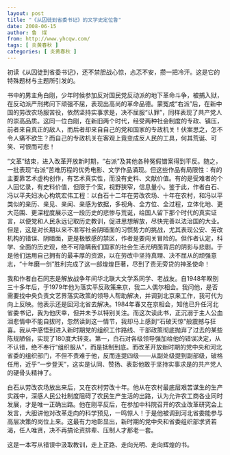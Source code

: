 ```yaml
---
layout: post
title: "《从囚徒到省委书记》的文学史定位鲁"
date: 2008-06-15
author: 鲁　煤
from: http://www.yhcqw.com/
tags: [ 炎黄春秋 ]
categories: [ 炎黄春秋 ]
---
```




初读《从囚徒到省委书记》，还不禁胆战心惊，忐忑不安，攒一把冷汗。这是它的特殊题材与主题所引发的。


书中的男主角白刚，少年时候参加反对国民党反动派的地下革命斗争，被捕入狱，在反动派严刑拷问下顽强不屈，表现出高尚的革命品德。蒙冤成“右派”后，在新中国的劳改农场服苦役，依然坚持实事求是，决不屈服“认罪”，同样表现了共产党人的崇高品质。这同一位白刚，在新旧两个时代，经受两种社会制度的专政、镇压，前者来自真正的敌人，而后者却来自自己的党和国家的专政机关！伏案思之，怎不令人痛不欲生？而自己的专政机关在客观上竟变成反人民的工具，何其荒诞、可笑、可恨而可悲！


“文革”结束，进入改革开放新时期，“右派”及其他各种冤假错案得到平反。随之，一批表现“右派”苦难历程的优秀电影、文学作品涌现。但这些作品有局限性：有的主要靠艺术虚构创作，有艺术真实性，而没有史料、文献价值。有的是受难者的个人回忆录，有史料价值，但限于个案，视野狭窄，信息量小。鉴于此，作者白石、冯以平夫妇决心构筑宏伟工程：以白石十二年在劳改农场、十年在农村，和冯以平类似的亲历、亲见、亲闻、亲感为依据，多视角、全方位、全过程，立体化地、更大范围、更深程度展示这一段历史的悲惨与荒诞，给国人留下那个时代的真实证言，以便党和人民永远记取历史教训，促进思想解放，尽快完善以法治国的大业。但是，这是对长期以来不准写社会阴暗面的习惯势力的挑战，尤其表现公安、劳改机构的错误、阴暗面，更是极敏感的禁区，作者是要闯关冒险的。但作者认定，科学、全面的历史观，绝不可隐瞒我们国家的社会生活光明面背后的阴影与悲剧。于是他们运用自己拥有的最丰厚的资源，以在劳改中坚持真理、决不屈从的顽强意志，“十年磨一剑”胜利完成了这一部煌煌巨著，尽到了责无旁贷的神圣使命！


我和作者白石同志是解放战争年间华北联大文学系同学、老战友。自1948年睽别三十多年后，于1979年他为落实平反政策来京，我二人偶尔相会。我问他，是否需要找中央负责文艺界落实政策的领导人帮助解决，并调到北京来工作，我可代为向上反映。他表示还是回河北省去解决。1984年春又在京相会，知他已升任河北省委书记，我为他庆幸，但并未予以特别关注。而这次读此书，正沉溺于主人公血泪悲情中不能自拔时，忽然读到这一情节，我却马上感到“石破天惊”般震撼与狂喜。我从中感悟到进入新时期党的组织工作路线、干部政策彻底抛弃了过去的某些陈规陋俗，实现了180度大转变。第一，白石对各级领导强加给他的错误决定，从不认错，绝不奉行“组织服从”，而是抵制到底。而改革开放新时期的党中央和河北省委的组织部门，不但不责难于他，反而连提四级——从副处级提到副部级，破格任用，近乎“一步登天”，这实是认同、赞扬、表彰他敢于坚持实事求是的共产党人的硬骨头精神了。


白石从劳改农场放出来后，又在农村劳改十年。他从在农村最底层艰苦谋生的生产实践中，深感人民公社制度阻碍了农民生产生活的出路，认为允许农工商各业同时发展，才是唯一正确出路。他在刚平反后，在参加中科院召开的农业改革研究会上发言，大胆讲他对改革走向的科学预见，一鸣惊人！于是他被调到河北省委能参与高层决策的岗位上来。这最有力地彰显出，新时期的党中央和省委组织部求贤若渴，任人唯贤，决不再搞论资排辈、压制人才那老一套。

这是一本写从错误中汲取教训，走上正路、走向光明、走向辉煌的书。


